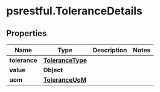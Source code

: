 # psrestful.ToleranceDetails

## Properties
Name | Type | Description | Notes
------------ | ------------- | ------------- | -------------
**tolerance** | [**ToleranceType**](ToleranceType.md) |  | 
**value** | **Object** |  | 
**uom** | [**ToleranceUoM**](ToleranceUoM.md) |  | 
